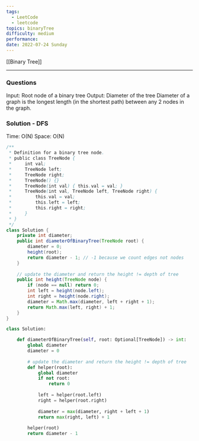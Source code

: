```yaml
---
tags:
  - LeetCode
  - leetcode
topics: binaryTree
difficulty: medium
performance: 
date: 2022-07-24 Sunday
---
```

[[Binary Tree]]
- - - - - - - - - - - - - - - - - - - - - - - - - - - - -   
### Questions
Input: Root node of a binary tree
Output: Diameter of the tree
Diameter of a graph is the longest length (in the shortest path) between any 2 nodes in the graph.

### Solution - DFS

Time: O(N)
Space: O(N)

```Java
/**
 * Definition for a binary tree node.
 * public class TreeNode {
 *     int val;
 *     TreeNode left;
 *     TreeNode right;
 *     TreeNode() {}
 *     TreeNode(int val) { this.val = val; }
 *     TreeNode(int val, TreeNode left, TreeNode right) {
 *         this.val = val;
 *         this.left = left;
 *         this.right = right;
 *     }
 * }
 */
class Solution {
    private int diameter;
    public int diameterOfBinaryTree(TreeNode root) {
        diameter = 0;
        height(root);
        return diameter - 1; // -1 because we count edges not nodes
    }
    
	// update the diameter and return the height != depth of tree
    public int height(TreeNode node) {
        if (node == null) return 0;
        int left = height(node.left);
        int right = height(node.right);
        diameter = Math.max(diameter, left + right + 1);
        return Math.max(left, right) + 1;
    }
}
```

```python
class Solution:

    def diameterOfBinaryTree(self, root: Optional[TreeNode]) -> int:
        global diameter
        diameter = 0
		
		# update the diameter and return the height != depth of tree
        def helper(root):
            global diameter
            if not root:
                return 0
                
            left = helper(root.left)
            right = helper(root.right)
            
            diameter = max(diameter, right + left + 1)
            return max(right, left) + 1
        
        helper(root)
        return diameter - 1
```